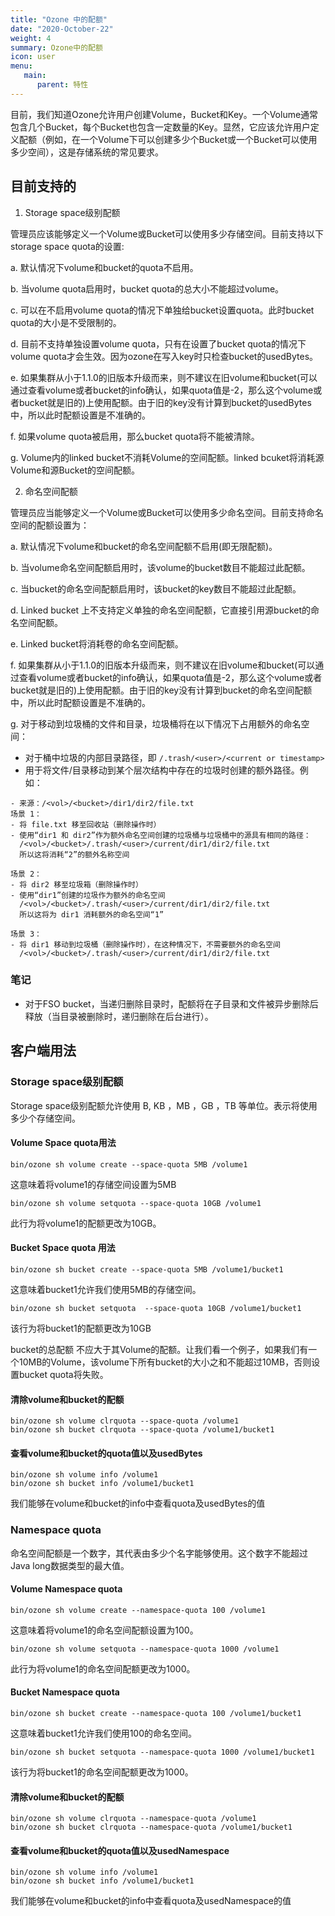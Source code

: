 ```yaml
---
title: "Ozone 中的配额"
date: "2020-October-22"
weight: 4
summary: Ozone中的配额
icon: user
menu:
   main:
      parent: 特性
---
```

<!---
  Licensed to the Apache Software Foundation (ASF) under one or more
  contributor license agreements.  See the NOTICE file distributed with
  this work for additional information regarding copyright ownership.
  The ASF licenses this file to You under the Apache License, Version 2.0
  (the "License"); you may not use this file except in compliance with
  the License.  You may obtain a copy of the License at

      http://www.apache.org/licenses/LICENSE-2.0

  Unless required by applicable law or agreed to in writing, software
  distributed under the License is distributed on an "AS IS" BASIS,
  WITHOUT WARRANTIES OR CONDITIONS OF ANY KIND, either express or implied.
  See the License for the specific language governing permissions and
  limitations under the License.
-->

 目前，我们知道Ozone允许用户创建Volume，Bucket和Key。一个Volume通常包含几个Bucket，每个Bucket也包含一定数量的Key。显然，它应该允许用户定义配额（例如，在一个Volume下可以创建多少个Bucket或一个Bucket可以使用多少空间），这是存储系统的常见要求。
## 目前支持的
1. Storage space级别配额

 管理员应该能够定义一个Volume或Bucket可以使用多少存储空间。目前支持以下storage space quota的设置:
 
 a. 默认情况下volume和bucket的quota不启用。
 
 b. 当volume quota启用时，bucket quota的总大小不能超过volume。
 
 c. 可以在不启用volume quota的情况下单独给bucket设置quota。此时bucket quota的大小是不受限制的。
 
 d. 目前不支持单独设置volume quota，只有在设置了bucket quota的情况下volume quota才会生效。因为ozone在写入key时只检查bucket的usedBytes。
 
 e. 如果集群从小于1.1.0的旧版本升级而来，则不建议在旧volume和bucket(可以通过查看volume或者bucket的info确认，如果quota值是-2，那么这个volume或者bucket就是旧的)上使用配额。由于旧的key没有计算到bucket的usedBytes中，所以此时配额设置是不准确的。
 
 f. 如果volume quota被启用，那么bucket quota将不能被清除。

 g. Volume内的linked bucket不消耗Volume的空间配额。linked bcuket将消耗源Volume和源Bucket的空间配额。

2. 命名空间配额

 管理员应当能够定义一个Volume或Bucket可以使用多少命名空间。目前支持命名空间的配额设置为：

 a. 默认情况下volume和bucket的命名空间配额不启用(即无限配额)。

 b. 当volume命名空间配额启用时，该volume的bucket数目不能超过此配额。

 c. 当bucket的命名空间配额启用时，该bucket的key数目不能超过此配额。

 d. Linked bucket 上不支持定义单独的命名空间配额，它直接引用源bucket的命名空间配额。

 e. Linked bucket将消耗卷的命名空间配额。

 f. 如果集群从小于1.1.0的旧版本升级而来，则不建议在旧volume和bucket(可以通过查看volume或者bucket的info确认，如果quota值是-2，那么这个volume或者bucket就是旧的)上使用配额。由于旧的key没有计算到bucket的命名空间配额中，所以此时配额设置是不准确的。

g. 对于移动到垃圾桶的文件和目录，垃圾桶将在以下情况下占用额外的命名空间：
- 对于桶中垃圾的内部目录路径，即 `/.trash/<user>/<current or timestamp>`
- 用于将文件/目录移动到某个层次结构中存在的垃圾时创建的额外路径。例如：

```
- 来源：/<vol>/<bucket>/dir1/dir2/file.txt
场景 1：
- 将 file.txt 移至回收站（删除操作时）
- 使用“dir1 和 dir2”作为额外命名空间创建的垃圾桶与垃圾桶中的源具有相同的路径：
  /<vol>/<bucket>/.trash/<user>/current/dir1/dir2/file.txt
  所以这将消耗“2”的额外名称空间
  
场景 2：
- 将 dir2 移至垃圾箱（删除操作时）
- 使用“dir1”创建的垃圾作为额外的命名空间
  /<vol>/<bucket>/.trash/<user>/current/dir1/dir2/file.txt
  所以这将为 dir1 消耗额外的命名空间“1”
  
场景 3：
- 将 dir1 移动到垃圾桶（删除操作时），在这种情况下，不需要额外的命名空间
  /<vol>/<bucket>/.trash/<user>/current/dir1/dir2/file.txt

```

### 笔记
- 对于FSO bucket，当递归删除目录时，配额将在子目录和文件被异步删除后释放（当目录被删除时，递归删除在后台进行）。

## 客户端用法
### Storage space级别配额
Storage space级别配额允许使用 B, KB ，MB ，GB ，TB 等单位。表示将使用多少个存储空间。
#### Volume Space quota用法
```shell
bin/ozone sh volume create --space-quota 5MB /volume1
```
 这意味着将volume1的存储空间设置为5MB

```shell
bin/ozone sh volume setquota --space-quota 10GB /volume1
```
 此行为将volume1的配额更改为10GB。

#### Bucket Space quota 用法
```shell
bin/ozone sh bucket create --space-quota 5MB /volume1/bucket1
```
 这意味着bucket1允许我们使用5MB的存储空间。

```shell
bin/ozone sh bucket setquota  --space-quota 10GB /volume1/bucket1 
```
 该行为将bucket1的配额更改为10GB

bucket的总配额 不应大于其Volume的配额。让我们看一个例子，如果我们有一个10MB的Volume，该volume下所有bucket的大小之和不能超过10MB，否则设置bucket quota将失败。

#### 清除volume和bucket的配额
```shell
bin/ozone sh volume clrquota --space-quota /volume1
bin/ozone sh bucket clrquota --space-quota /volume1/bucket1
```
#### 查看volume和bucket的quota值以及usedBytes
```shell
bin/ozone sh volume info /volume1
bin/ozone sh bucket info /volume1/bucket1
```
我们能够在volume和bucket的info中查看quota及usedBytes的值

### Namespace quota
命名空间配额是一个数字，其代表由多少个名字能够使用。这个数字不能超过Java long数据类型的最大值。

#### Volume Namespace quota
```shell
bin/ozone sh volume create --namespace-quota 100 /volume1
```
这意味着将volume1的命名空间配额设置为100。

```shell
bin/ozone sh volume setquota --namespace-quota 1000 /volume1
```
此行为将volume1的命名空间配额更改为1000。

#### Bucket Namespace quota
```shell
bin/ozone sh bucket create --namespace-quota 100 /volume1/bucket1
```
这意味着bucket1允许我们使用100的命名空间。

```shell
bin/ozone sh bucket setquota --namespace-quota 1000 /volume1/bucket1 
```
该行为将bucket1的命名空间配额更改为1000。

#### 清除volume和bucket的配额
```shell
bin/ozone sh volume clrquota --namespace-quota /volume1
bin/ozone sh bucket clrquota --namespace-quota /volume1/bucket1
```
#### 查看volume和bucket的quota值以及usedNamespace
```shell
bin/ozone sh volume info /volume1
bin/ozone sh bucket info /volume1/bucket1
```
我们能够在volume和bucket的info中查看quota及usedNamespace的值
